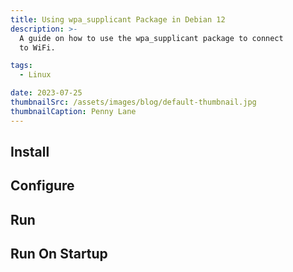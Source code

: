 ```yaml
---
title: Using wpa_supplicant Package in Debian 12
description: >-
  A guide on how to use the wpa_supplicant package to connect 
  to WiFi.

tags:
  - Linux

date: 2023-07-25
thumbnailSrc: /assets/images/blog/default-thumbnail.jpg
thumbnailCaption: Penny Lane
---
```


## Install
## Configure
## Run
## Run On Startup